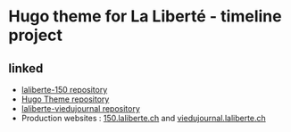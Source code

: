 # Hugo theme for La Liberté - timeline project

## linked
- [laliberte-150 repository](https://github.com/antistatique/laliberte-150)
- [Hugo Theme repository](https://github.com/antistatique/laliberte-hugo-theme)
- [laliberte-viedujournal repository](https://github.com/antistatique/laliberte-viedujournal)
- Production websites : [150.laliberte.ch](https://150.laliberte.ch/) and [viedujournal.laliberte.ch](https://viedujournal.laliberte.ch/)